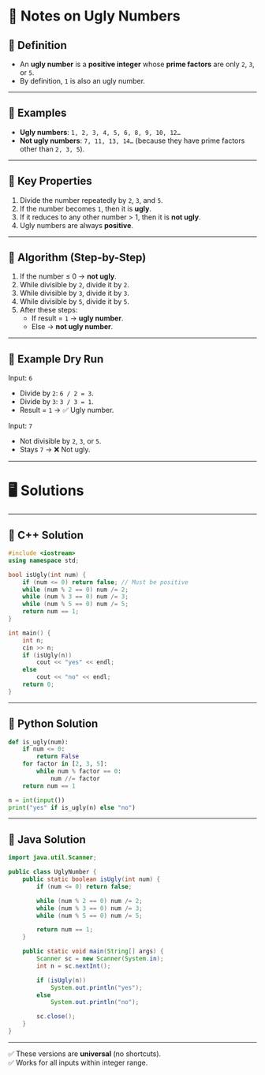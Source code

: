 # 📝 Notes on Ugly Numbers

## 🔹 Definition

- An **ugly number** is a **positive integer** whose **prime factors** are only `2`, `3`, or `5`.
- By definition, `1` is also an ugly number.

---

## 🔹 Examples

- **Ugly numbers**: `1, 2, 3, 4, 5, 6, 8, 9, 10, 12…`
- **Not ugly numbers**: `7, 11, 13, 14…` (because they have prime factors other than `2, 3, 5`).

---

## 🔹 Key Properties

1. Divide the number repeatedly by `2`, `3`, and `5`.
2. If the number becomes `1`, then it is **ugly**.
3. If it reduces to any other number > 1, then it is **not ugly**.
4. Ugly numbers are always **positive**.

---

## 🔹 Algorithm (Step-by-Step)

1. If the number ≤ 0 → **not ugly**.
2. While divisible by `2`, divide it by `2`.
3. While divisible by `3`, divide it by `3`.
4. While divisible by `5`, divide it by `5`.
5. After these steps:
    - If result = `1` → **ugly number**.
    - Else → **not ugly number**.

---

## 🔹 Example Dry Run

Input: `6`

- Divide by `2`: `6 / 2 = 3`.
- Divide by `3`: `3 / 3 = 1`.
- Result = `1` → ✅ Ugly number.

Input: `7`

- Not divisible by `2`, `3`, or `5`.
- Stays `7` → ❌ Not ugly.

---

# 🖥️ Solutions

---

## 🔹 C++ Solution

```cpp
#include <iostream>
using namespace std;

bool isUgly(int num) {
    if (num <= 0) return false; // Must be positive
    while (num % 2 == 0) num /= 2;
    while (num % 3 == 0) num /= 3;
    while (num % 5 == 0) num /= 5;
    return num == 1;
}

int main() {
    int n;
    cin >> n;
    if (isUgly(n))
        cout << "yes" << endl;
    else
        cout << "no" << endl;
    return 0;
}

```

---

## 🔹 Python Solution

```python
def is_ugly(num):
    if num <= 0:
        return False
    for factor in [2, 3, 5]:
        while num % factor == 0:
            num //= factor
    return num == 1

n = int(input())
print("yes" if is_ugly(n) else "no")

```

---

## 🔹 Java Solution

```java
import java.util.Scanner;

public class UglyNumber {
    public static boolean isUgly(int num) {
        if (num <= 0) return false;

        while (num % 2 == 0) num /= 2;
        while (num % 3 == 0) num /= 3;
        while (num % 5 == 0) num /= 5;

        return num == 1;
    }

    public static void main(String[] args) {
        Scanner sc = new Scanner(System.in);
        int n = sc.nextInt();

        if (isUgly(n))
            System.out.println("yes");
        else
            System.out.println("no");

        sc.close();
    }
}

```

---

✅ These versions are **universal** (no shortcuts).  
✅ Works for all inputs within integer range.